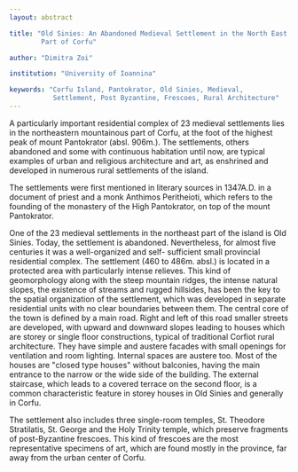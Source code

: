 ```yaml
---
layout: abstract

title: "Old Sinies: An Abandoned Medieval Settlement in the North East
        Part of Corfu"

author: "Dimitra Zoi"

institution: "University of Ioannina"

keywords: "Corfu Island, Pantokrator, Old Sinies, Medieval,
           Settlement, Post Byzantine, Frescoes, Rural Architecture"
---
```


A particularly important residential complex of 23 medieval
settlements lies in the northeastern mountainous part of Corfu, at the
foot of the highest peak of mount Pantokrator (absl.  906m.). The
settlements, others abandoned and some with continuous habitation
until now, are typical examples of urban and religious architecture
and art, as enshrined and developed in numerous rural settlements of
the island.

The settlements were first mentioned in literary sources in
1347A.D. in a document of priest and a monk Anthimos Peritheioti,
which refers to the founding of the monastery of the High Pantokrator,
on top of the mount Pantokrator.

One of the 23 medieval settlements in the northeast part of the island
is Old Sinies. Today, the settlement is abandoned. Nevertheless, for
almost five centuries it was a well-organized and self- sufficient
small provincial residential complex. The settlement (460 to
486m. absl.) is located in a protected area with particularly intense
relieves. This kind of geomorphology along with the steep mountain
ridges, the intense natural slopes, the existence of streams and
rugged hillsides, has been the key to the spatial organization of the
settlement, which was developed in separate residential units with no
clear boundaries between them. The central core of the town is defined
by a main road.  Right and left of this road smaller streets are
developed, with upward and downward slopes leading to houses which are
storey or single floor constructions, typical of traditional Corfiot
rural architecture. They have simple and austere facades with small
openings for ventilation and room lighting. Internal spaces are
austere too. Most of the houses are "closed type houses" without
balconies, having the main entrance to the narrow or the wide side of
the building. The external staircase, which leads to a covered terrace
on the second floor, is a common characteristic feature in storey
houses in Old Sinies and generally in Corfu.

The settlement also includes three single-room temples, St. Theodore
Stratilatis, St. George and the Holy Trinity temple, which preserve
fragments of post-Byzantine frescoes. This kind of frescoes are the
most representative specimens of art, which are found mostly in the
province, far away from the urban center of Corfu.